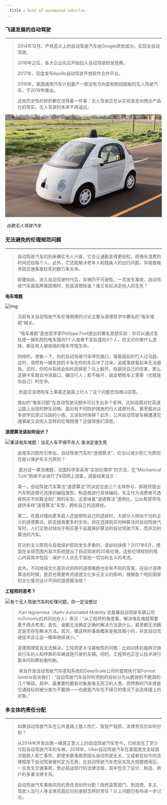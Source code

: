 ```yaml
---
  title : ELSI of automated vehicles
---
```


### 飞速发展的自动驾驶

------

> 2014年12月，严格意义上的自动驾驶汽车由Google研发成功，实现全自动驾驶。
>
> 2016年之后，各大企业先后开始加入自动驾驶研发竞赛。
>
> 2017年，百度发布Apollo自动驾驶开放软件合作平台。
>
> 2018年，美国通用汽车计划量产一款没有方向盘和制动踏板的无人驾驶汽车，于2019年推出。
>
> 这些历史性的转折都在诠释着一件事：无人驾驶正在从实验室走向商业产品化的现实，无人驾驶的未来不再遥远。

![p1](https://github.com/zhangzhanbang/homework/raw/gh-pages/images/p2.jpg)

​																	*谷歌无人驾驶汽车*

### 无法避免的伦理规范问题

------

> ​	自动驾驶汽车的到来确实令人兴奋，它会让通勤变得更轻松，把堵车浪费的时间还给每个人。此外，它还能解决老年人和残疾人的出行问题，并挽救每年因交通事故枉死的数万条生命。
>
> ​	即便如此，进入自动驾驶时代后，车祸仍不可避免。一旦发生事故，自动驾驶汽车面临两难困境时，到底该牺牲谁？谁又有权决定他人的生死？​	

**电车难题**

![img](https://image.jiqizhixin.com/uploads/editor/50c9bcae-cc23-4078-ba95-cdc5f74a49b2/1541501262349.png)

> ​	当前有关自动驾驶汽车伦理困境的讨论主要与道德哲学中著名的“电车难题”相关。
>
> ​	“电车难题”是由哲学家Philippa Foot提出的著名思想实验：你可以通过变轨使一辆失控的电车撞向1个人或者不变轨撞向5个人，但无论你做什么选择，都会有人被疾驰的电车夺取生命。
>
> ​	同样的，想象一下，你的自动驾驶汽车停在路口，等着面前的行人过马路，这时，突然有一辆失控的卡车在你的车后冲了过来，追尾事故看起来无法避免。这时，你的AI系统会如何选择呢？马上躲开，规避对自己的伤害，那么这辆卡车就会冲进路口，碾压行人；若不躲开，就会牺牲车上乘客（也就是你自己）的生命。
>
> ​	到底应该牺牲车上乘客还是路上行人？这个问题恐怕难以回答。
>
> ​	类似的“电车问题”在自动驾驶问题中可衍生出多个变种。比如说面对在高速公路上出现的野生动物，面对有不同防护措施的行人或摩托车、甚至面对众多放学后穿过马路的小孩，又该如何抉择？此外，公共自动驾驶车辆遭遇交通事故又会陷入怎样的伦理困境？这值得我们深思。

**道德算法该如何设计？**

![重读电车难题：当无人车不得不杀人 谁决定谁生死](http://cms-bucket.nosdn.127.net/9740015d0bdc4ccd8a1f5da8f0fc0f5b20170924111144.jpeg?imageView&thumbnail=550x0)

> ​	由电车问题所引申出，自动驾驶汽车的“道德算法”，应当以减少死亡为原则还是以保护车主为原则？
>
> ​	面对这一算法难题，法国科学家采用“实验伦理学”的方法，在“Mechanical Turk”网络平台进行了6项网上调查，调查结果显示：
>
> ​	第一，自动驾驶汽车算法“道德算法”的决定应由三个主体参与，即政府提出汽车制造商可选择的编程类型，制造商进行具体编码，车主作为消费者可选择购买不同算法和厂商的车型。这意味着“道德算法”透明化，公众希望市场提供多样“道德算法”车型，拥有自己的选择权。
>
> ​	第二，在面对撞向更多路人还是牺牲自己的选择时，大部分人倾向于功利主义的道德算法，即去拯救更多的生命。但在选择购买何种算法的自动驾驶汽车时，人们又绝对倾向于购买基于自我保护算法的自动驾驶汽车，而非功利算法的汽车。
>
> ​	在功利主义原则与自我保护原则发生矛盾时，该如何抉择？2017年6月，德国在全球范围内首次系统提出了自动驾驶的20条伦理，这些伦理规则的核心内容其中包括：保护个人优先于其他一切功利主义的考虑。
>
> ​	此外，不同地域文化差异对同样的道德难题也会有不同的答案，在设计道德算法的时候，是否也需要考虑道德文化多元主义的影响，根据各个地区国家的文化情况设计不同的道德算法呢？		

**工程师的思考？**

![有个无人驾驶汽车的伦理问题，你一定没想过](https://static.leiphone.com/uploads/new/article/740_740/201507/55ac91e13dc17.jpg?imageMogr2/format/jpg/quality/90)

> ​	Karl Iagnemma（Aptiv Automated Mobility 总裁兼自动驾驶车辆公司nuTonomy的共同创办人）表示：“从工程师的角度看，解决电车难题需要基于两点考虑。首先，谁都无法确定正确的解决方法是什么，甚至都无法确定是否存在解决方法。其次，像这样的事故概率是极其微小的，并且自动驾驶技术会让这一概率继续减小。”
>
> ​	道德困境暂且无法解决，工程师更关注基础性的问题：比如训练机器辨识骑自行车的人和停靠的车辆或是行驶的车辆。同时，工程师也正在让技术进行基本的利弊权衡判断。
>
> ​	来自开发自动驾驶汽车感知系统的DeepScale公司的首席执行官Forrest Iandola告诉我们：“自动驾驶汽车会将检测到的目标分为从脆弱到不脆弱的几个等级。其中，最重要的脆弱对象是毫无防卫的人类，而停靠的汽车或是交通路标则被分类为不脆弱——也就是汽车在不得已的情况下会选择撞上的对象。”

### 多主体的责任分配

------

> ​	如果自动驾驶汽车在公共道路上致人伤亡、致财产毁损，法律责任应如何分担？
>
> ​	从2014年开发出第一辆真正意义上的自动驾驶汽车至今，已经发生了至少12起自动驾驶汽车的车祸，2018年，Uber自动驾驶汽车在美国发生全球首次致路人死亡事件。即便多数事故原因与自动驾驶无关，又或者在如今的法律框架下自动驾驶被判定为无责，在自动驾驶汽车完全实现大规模商用后，一旦发生交通事故，势必挑战现行的法律法规，其中包含了设计、制造、用户的多重法律关系。
>
> ​	自动驾驶汽车事故风险的责任该如何分配？政府监管部门、制造商、车主、驾驶人及行人等主体究竟应分别承担怎样的责任？以上问题仍有待进一步讨论。

